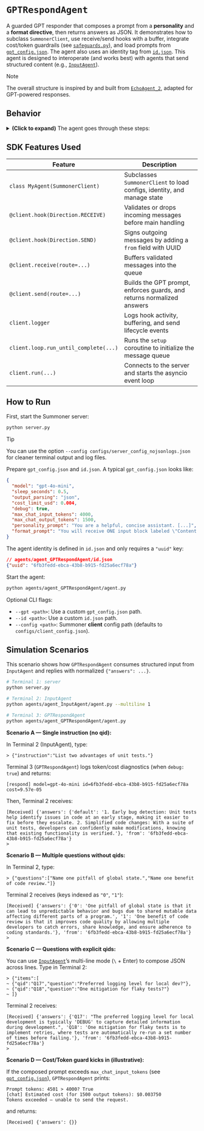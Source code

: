 # `GPTRespondAgent`

A guarded GPT responder that composes a prompt from a **personality** and a **format directive**, then returns answers as JSON. It demonstrates how to subclass `SummonerClient`, use receive/send hooks with a buffer, integrate cost/token guardrails (see [`safeguards.py`](./safeguards.py)), and load prompts from [`gpt_config.json`](./gpt_config.json). The agent also uses an identity tag from [`id.json`](./id.json). This agent is designed to interoperate (and works best) with agents that send structured content (e.g., [`InputAgent`](../agent_InputAgent/)). 

> [!NOTE]
> The overall structure is inspired by and built from [`EchoAgent_2`](../agent_EchoAgent_2/), adapted for GPT-powered responses.


## Behavior

<details>
<summary><b>(Click to expand)</b> The agent goes through these steps:</summary>
<br>

1. On startup, the `setup` coroutine initializes an `asyncio.Queue` named `message_buffer`.

2. `MyAgent`, a subclass of `SummonerClient`, loads:

   * OpenAI API key from environment (via `dotenv` if present),
   * **GPT config** from `gpt_config.json` (or `--gpt <path>`), including:

     * `model`, `output_parsing`, `max_chat_input_tokens`, `max_chat_output_tokens`,
     * `personality_prompt`, `format_prompt`,
     * `sleep_seconds`, `cost_limit_usd`, `debug`,
   * An identity UUID (`my_id`) from `id.json` (or `--id <path>`).

3. Incoming messages invoke the receive-hook (`@client.hook(Direction.RECEIVE)`):

   * If it’s a string starting with `"Warning:"`, logs a warning and drops it.
   * If it’s not a dict with `"remote_addr"` and `"content"`, logs:

     ```
     [hook:recv] missing address/content
     ```

     and drops it.
   * Otherwise, logs:

     ```
     [hook:recv] <addr> passed validation
     ```

     and forwards the message to the receive handler.

4. The receive handler (`@client.receive(route="")`) serializes `content`, enqueues it into `message_buffer`, and logs:

   ```
   Buffered message from:(SocketAddress=<addr>).
   ```

5. Before sending, the send-hook (`@client.hook(Direction.SEND)`) logs:

   ```
   [hook:send] sign <uuid>
   ```

   It wraps raw strings into `{"message": ...}`, adds `{"from": my_id}`, and forwards the message to the send handler.

6. The send handler (`@client.send(route="")`) dequeues the payload and builds a **single user message**:

   ```
   <personality_prompt>
   <format_prompt>

   Content:
   <JSON-serialized payload>
   ```

   Then it calls the OpenAI API using **token and cost guardrails**:

   * Computes prompt token count and estimated cost using `safeguards`.
   * Aborts if tokens exceed `max_chat_input_tokens` or the estimated cost exceeds `cost_limit_usd`.
   * Calls the chosen output mode:

     * `"text"` → returns a string,
     * `"json"` → requests `response_format={"type": "json_object"}` and parses to `dict`,
     * `"structured"` → uses `responses.parse` with a schema (not used by default).
   * Extracts **actual usage** and **actual cost** when available.
   * Normalizes the final output to:

     ```json
     {"answers": { ... }}
     ```

     (If the model didn’t return a dict, it falls back to an empty object.)

   Logs a summary:

   ```
   [respond] model=<model> id=<uuid> cost=<usd_or_none>
   ```

7. Sleeps for `sleep_seconds` and repeats until stopped (Ctrl+C).

</details>

## SDK Features Used

| Feature                               | Description                                                             |
| ------------------------------------- | ----------------------------------------------------------------------- |
| `class MyAgent(SummonerClient)`       | Subclasses `SummonerClient` to load configs, identity, and manage state |
| `@client.hook(Direction.RECEIVE)`     | Validates or drops incoming messages before main handling               |
| `@client.hook(Direction.SEND)`        | Signs outgoing messages by adding a `from` field with UUID              |
| `@client.receive(route=...)`          | Buffers validated messages into the queue                               |
| `@client.send(route=...)`             | Builds the GPT prompt, enforces guards, and returns normalized answers  |
| `client.logger`                       | Logs hook activity, buffering, and send lifecycle events                |
| `client.loop.run_until_complete(...)` | Runs the `setup` coroutine to initialize the message queue              |
| `client.run(...)`                     | Connects to the server and starts the asyncio event loop                |

## How to Run

First, start the Summoner server:

```bash
python server.py
```

> [!TIP]
> You can use the option `--config configs/server_config_nojsonlogs.json` for cleaner terminal output and log files.

Prepare `gpt_config.json` and `id.json`. A typical `gpt_config.json` looks like:

```json
{
  "model": "gpt-4o-mini",
  "sleep_seconds": 0.5,
  "output_parsing": "json",
  "cost_limit_usd": 0.004,
  "debug": true,
  "max_chat_input_tokens": 4000,
  "max_chat_output_tokens": 1500,
  "personality_prompt": "You are a helpful, concise assistant. [...]",
  "format_prompt": "You will receive ONE input block labeled \"Content:\" that may take various forms [...]"
}
```

The agent identity is defined in `id.json` and only requires a `"uuid"` key:

```json
// agents/agent_GPTRespondAgent/id.json
{"uuid": "6fb3fedd-ebca-43b8-b915-fd25a6ecf78a"}
```

Start the agent:

```bash
python agents/agent_GPTRespondAgent/agent.py
```

Optional CLI flags:

* `--gpt <path>`: Use a custom `gpt_config.json` path.
* `--id <path>`: Use a custom `id.json` path.
* `--config <path>`: Summoner **client** config path (defaults to `configs/client_config.json`).

## Simulation Scenarios

This scenario shows how `GPTRespondAgent` consumes structured input from `InputAgent` and replies with normalized `{"answers": ...}`.

```bash
# Terminal 1: server
python server.py

# Terminal 2: InputAgent
python agents/agent_InputAgent/agent.py --multiline 1

# Terminal 3: GPTRespondAgent
python agents/agent_GPTRespondAgent/agent.py
```

**Scenario A — Single instruction (no qid):**

In Terminal 2 (InputAgent), type:

```
> {"instruction":"List two advantages of unit tests."}
```

Terminal 3 (`GPTRespondAgent`) logs token/cost diagnostics (when `debug: true`) and returns:

```
[respond] model=gpt-4o-mini id=6fb3fedd-ebca-43b8-b915-fd25a6ecf78a cost=9.57e-05
```

Then, Terminal 2 receives:

```
[Received] {'answers': {'default': '1. Early bug detection: Unit tests help identify issues in code at an early stage, making it easier to fix before they escalate. 2. Simplified code changes: With a suite of unit tests, developers can confidently make modifications, knowing that existing functionality is verified.'}, 'from': '6fb3fedd-ebca-43b8-b915-fd25a6ecf78a'}
> 
```

**Scenario B — Multiple questions without qids:**

In Terminal 2, type:

```
> {"questions":["Name one pitfall of global state.","Name one benefit of code review."]}
```

Terminal 2 receives (keys indexed as `"0"`, `"1"`):

```
[Received] {'answers': {'0': 'One pitfall of global state is that it can lead to unpredictable behavior and bugs due to shared mutable data affecting different parts of a program.', '1': 'One benefit of code review is that it improves code quality by allowing multiple developers to catch errors, share knowledge, and ensure adherence to coding standards.'}, 'from': '6fb3fedd-ebca-43b8-b915-fd25a6ecf78a'}
> 
```

**Scenario C — Questions with explicit qids:**

You can use [`InputAgent`](../agent_InputAgent/)’s multi-line mode (`\` + Enter) to compose JSON across lines. Type in Terminal 2:

```
> {"items":[
~ {"qid":"Q17","question":"Preferred logging level for local dev?"},
~ {"qid":"Q18","question":"One mitigation for flaky tests?"}
~ ]}
```

Terminal 2 receives:

```
[Received] {'answers': {'Q17': "The preferred logging level for local development is typically 'DEBUG' to capture detailed information during development.", 'Q18': 'One mitigation for flaky tests is to implement retries, where tests are automatically re-run a set number of times before failing.'}, 'from': '6fb3fedd-ebca-43b8-b915-fd25a6ecf78a'}
> 
```

**Scenario D — Cost/Token guard kicks in (illustrative):**

If the composed prompt exceeds `max_chat_input_tokens` (see [`gpt_config.json`](./gpt_config.json)), `GPTRespondAgent` prints:

```
Prompt tokens: 4501 > 4000? True
[chat] Estimated cost (for 1500 output tokens): $0.003750
Tokens exceeded — unable to send the request.
```

and returns:

```
[Received] {'answers': {}}
```